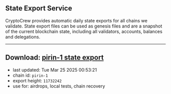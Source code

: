 ## State Export Service
CryptoCrew provides automatic daily state exports for all chains we validate. State export files can be used as genesis files and are a snapshot of the current blockchain state, including all validators, accounts, balances and delegations.

---
**Download: [pirin-1 state export](https://dl-eu2.ccvalidators.com/SERVICE/nolus/pirin-1_export_11732242.json)**
---

- last updated: Tue Mar 25 2025 00:53:21
- chain id: `pirin-1`
- export height: `11732242`
- use for: airdrops, local tests, chain recovery
